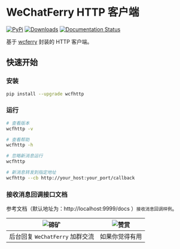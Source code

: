 # WeChatFerry HTTP 客户端
[![PyPi](https://img.shields.io/pypi/v/wcfhttp.svg)](https://pypi.python.org/pypi/wcfhttp) [![Downloads](https://static.pepy.tech/badge/wcfhttp)](https://pypi.python.org/pypi/wcfhttp) [![Documentation Status](https://readthedocs.org/projects/wechatferry/badge/?version=latest)](https://wechatferry.readthedocs.io/zh/latest/?badge=latest)

基于 [wcferry](https://pypi.org/project/wcferry/) 封装的 HTTP 客户端。

## 快速开始
### 安装
```sh
pip install --upgrade wcfhttp
```

### 运行
```sh
# 查看版本
wcfhttp -v

# 查看帮助
wcfhttp -h

# 忽略新消息运行
wcfhttp

# 新消息转发到指定地址
wcfhttp --cb http://your_host:your_port/callback
```

### 接收消息回调接口文档
参考文档（默认地址为：http://localhost:9999/docs ）`接收消息回调样例`。

|![碲矿](https://gitee.com/lch0821/WeChatFerry/raw/master/assets/TEQuant.jpg)|![赞赏](https://gitee.com/lch0821/WeChatFerry/raw/master/assets/QR.jpeg)|
|:-:|:-:|
|后台回复 `WeChatFerry` 加群交流|如果你觉得有用|
